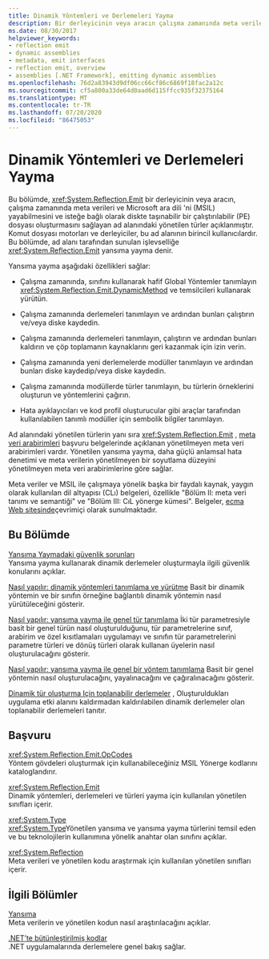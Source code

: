 ```yaml
---
title: Dinamik Yöntemleri ve Derlemeleri Yayma
description: Bir derleyicinin veya aracın çalışma zamanında meta verileri ve MSIL kodunu yaymasına izin veren System. Reflection. yayma ad alanını kullanarak dinamik yöntemleri ve derlemeleri yayma.
ms.date: 08/30/2017
helpviewer_keywords:
- reflection emit
- dynamic assemblies
- metadata, emit interfaces
- reflection emit, overview
- assemblies [.NET Framework], emitting dynamic assemblies
ms.openlocfilehash: 76d2a83943d9df06cc66cf86c6869f18fac2a12c
ms.sourcegitcommit: cf5a800a33de64d0aad6d115ffcc935f32375164
ms.translationtype: MT
ms.contentlocale: tr-TR
ms.lasthandoff: 07/20/2020
ms.locfileid: "86475053"
---
```

# <a name="emitting-dynamic-methods-and-assemblies"></a>Dinamik Yöntemleri ve Derlemeleri Yayma

Bu bölümde, <xref:System.Reflection.Emit> bir derleyicinin veya aracın, çalışma zamanında meta verileri ve Microsoft ara dili 'ni (MSIL) yayabilmesini ve isteğe bağlı olarak diskte taşınabilir bir çalıştırılabilir (PE) dosyası oluşturmasını sağlayan ad alanındaki yönetilen türler açıklanmıştır. Komut dosyası motorları ve derleyiciler, bu ad alanının birincil kullanıcılardır. Bu bölümde, ad alanı tarafından sunulan işlevselliğe <xref:System.Reflection.Emit> yansıma yayma denir.  
  
Yansıma yayma aşağıdaki özellikleri sağlar:  
  
- Çalışma zamanında, sınıfını kullanarak hafif Global Yöntemler tanımlayın <xref:System.Reflection.Emit.DynamicMethod> ve temsilcileri kullanarak yürütün.  
  
- Çalışma zamanında derlemeleri tanımlayın ve ardından bunları çalıştırın ve/veya diske kaydedin.  
  
- Çalışma zamanında derlemeleri tanımlayın, çalıştırın ve ardından bunları kaldırın ve çöp toplamanın kaynaklarını geri kazanmak için izin verin.  
  
- Çalışma zamanında yeni derlemelerde modüller tanımlayın ve ardından bunları diske kaydedip/veya diske kaydedin.  
  
- Çalışma zamanında modüllerde türler tanımlayın, bu türlerin örneklerini oluşturun ve yöntemlerini çağırın.  
  
- Hata ayıklayıcıları ve kod profil oluşturucular gibi araçlar tarafından kullanılabilen tanımlı modüller için sembolik bilgiler tanımlayın.  
  
Ad alanındaki yönetilen türlerin yanı sıra <xref:System.Reflection.Emit> , [meta veri arabirimleri](../unmanaged-api/metadata/metadata-interfaces.md) başvuru belgelerinde açıklanan yönetilmeyen meta veri arabirimleri vardır. Yönetilen yansıma yayma, daha güçlü anlamsal hata denetimi ve meta verilerin yönetilmeyen bir soyutlama düzeyini yönetilmeyen meta veri arabirimlerine göre sağlar.  
  
Meta veriler ve MSIL ile çalışmaya yönelik başka bir faydalı kaynak, yaygın olarak kullanılan dil altyapısı (CLı) belgeleri, özellikle "Bölüm II: meta veri tanımı ve semantiği" ve "Bölüm III: CıL yönerge kümesi". Belgeler, [ecma Web sitesinde](https://www.ecma-international.org/publications/standards/Ecma-335.htm)çevrimiçi olarak sunulmaktadır.  
  
## <a name="in-this-section"></a>Bu Bölümde
  
[Yansıma Yaymadaki güvenlik sorunları](security-issues-in-reflection-emit.md)  
Yansıma yayma kullanarak dinamik derlemeler oluşturmayla ilgili güvenlik konularını açıklar.  

[Nasıl yapılır: dinamik yöntemleri tanımlama ve yürütme](how-to-define-and-execute-dynamic-methods.md) Basit bir dinamik yöntemin ve bir sınıfın örneğine bağlantılı dinamik yöntemin nasıl yürütüleceğini gösterir.

[Nasıl yapılır: yansıma yayma ile genel tür tanımlama](how-to-define-a-generic-type-with-reflection-emit.md) İki tür parametresiyle basit bir genel türün nasıl oluşturulduğunu, tür parametrelerine sınıf, arabirim ve özel kısıtlamaları uygulamayı ve sınıfın tür parametrelerini parametre türleri ve dönüş türleri olarak kullanan üyelerin nasıl oluşturulacağını gösterir.

[Nasıl yapılır: yansıma yayma ile genel bir yöntem tanımlama](how-to-define-a-generic-method-with-reflection-emit.md) Basit bir genel yöntemin nasıl oluşturulacağını, yayalınacağını ve çağıralınacağını gösterir.

[Dinamik tür oluşturma Için toplanabilir derlemeler](collectible-assemblies.md) , Oluşturuldukları uygulama etki alanını kaldırmadan kaldırılabilen dinamik derlemeler olan toplanabilir derlemeleri tanıtır.
  
## <a name="reference"></a>Başvuru  

<xref:System.Reflection.Emit.OpCodes>  
Yöntem gövdeleri oluşturmak için kullanabileceğiniz MSIL Yönerge kodlarını kataloglandırır.  
  
<xref:System.Reflection.Emit>  
Dinamik yöntemleri, derlemeleri ve türleri yayma için kullanılan yönetilen sınıfları içerir.  
  
<xref:System.Type>  
<xref:System.Type>Yönetilen yansıma ve yansıma yayma türlerini temsil eden ve bu teknolojilerin kullanımına yönelik anahtar olan sınıfını açıklar.  
  
<xref:System.Reflection>  
Meta verileri ve yönetilen kodu araştırmak için kullanılan yönetilen sınıfları içerir.  
  
## <a name="related-sections"></a>İlgili Bölümler  

[Yansıma](reflection.md)  
Meta verilerin ve yönetilen kodun nasıl araştırılacağını açıklar.  
  
[.NET’te bütünleştirilmiş kodlar](../../standard/assembly/index.md)  
.NET uygulamalarında derlemelere genel bakış sağlar.
